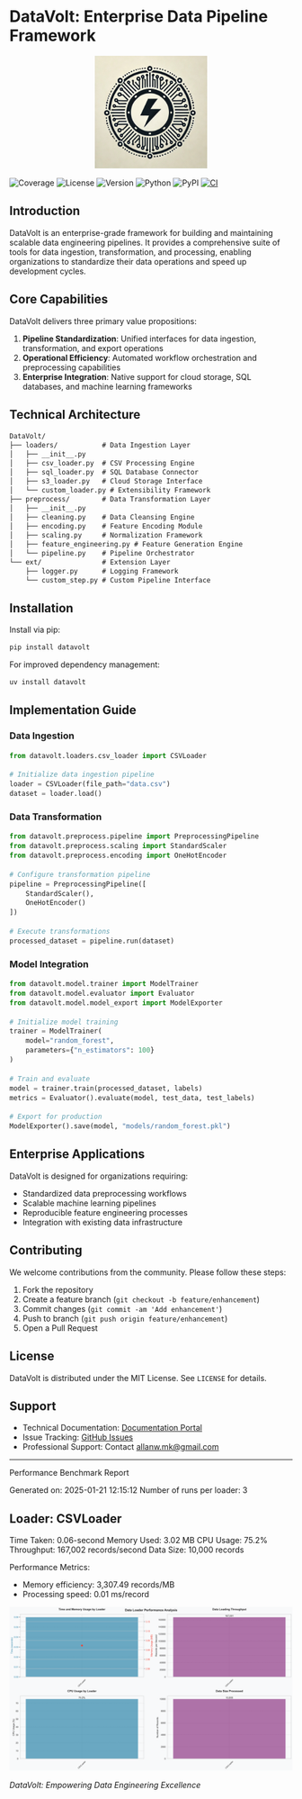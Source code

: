 # DataVolt: Enterprise Data Pipeline Framework

<p align="center">
  <img src="DataVolt Logo.png" alt="DataVolt Logo" width="200"/>
</p>

![Coverage](https://img.shields.io/badge/coverage-94%25-brightgreen)
![License](https://img.shields.io/badge/license-MIT-blue)
![Version](https://img.shields.io/badge/version-0.0.1-blue)
![Python](https://img.shields.io/badge/python-3.9%2B-blue)
![PyPI](https://img.shields.io/badge/pypi-v0.0.1-blue)
[![CI](https://github.com/DarkStarStrix/DataStream/actions/workflows/Tests.yml/badge.svg)](https://github.com/DarkStarStrix/DataStream/actions/workflows/Tests.yml)

## Introduction

DataVolt is an enterprise-grade framework for building and maintaining scalable data engineering pipelines.
It provides a comprehensive suite of tools for data ingestion, transformation, and processing,
enabling organizations to standardize their data operations and speed up development cycles.

## Core Capabilities

DataVolt delivers three primary value propositions:

1. **Pipeline Standardization**: Unified interfaces for data ingestion, transformation, and export operations
2. **Operational Efficiency**: Automated workflow orchestration and preprocessing capabilities
3. **Enterprise Integration**: Native support for cloud storage, SQL databases, and machine learning frameworks

## Technical Architecture

```
DataVolt/
├── loaders/           # Data Ingestion Layer
│   ├── __init__.py
│   ├── csv_loader.py  # CSV Processing Engine
│   ├── sql_loader.py  # SQL Database Connector
│   ├── s3_loader.py   # Cloud Storage Interface
│   └── custom_loader.py # Extensibility Framework
├── preprocess/        # Data Transformation Layer
│   ├── __init__.py
│   ├── cleaning.py    # Data Cleansing Engine
│   ├── encoding.py    # Feature Encoding Module
│   ├── scaling.py     # Normalization Framework
│   ├── feature_engineering.py # Feature Generation Engine
│   └── pipeline.py    # Pipeline Orchestrator
└── ext/               # Extension Layer
    ├── logger.py      # Logging Framework
    └── custom_step.py # Custom Pipeline Interface
```

## Installation

Install via pip:
```bash
pip install datavolt
```

For improved dependency management:
```bash
uv install datavolt
```

## Implementation Guide

### Data Ingestion
```python
from datavolt.loaders.csv_loader import CSVLoader

# Initialize data ingestion pipeline
loader = CSVLoader(file_path="data.csv")
dataset = loader.load()
```

### Data Transformation
```python
from datavolt.preprocess.pipeline import PreprocessingPipeline
from datavolt.preprocess.scaling import StandardScaler
from datavolt.preprocess.encoding import OneHotEncoder

# Configure transformation pipeline
pipeline = PreprocessingPipeline([
    StandardScaler(),
    OneHotEncoder()
])

# Execute transformations
processed_dataset = pipeline.run(dataset)
```

### Model Integration
```python
from datavolt.model.trainer import ModelTrainer
from datavolt.model.evaluator import Evaluator
from datavolt.model.model_export import ModelExporter

# Initialize model training
trainer = ModelTrainer(
    model="random_forest",
    parameters={"n_estimators": 100}
)

# Train and evaluate
model = trainer.train(processed_dataset, labels)
metrics = Evaluator().evaluate(model, test_data, test_labels)

# Export for production
ModelExporter().save(model, "models/random_forest.pkl")
```

## Enterprise Applications

DataVolt is designed for organizations requiring:

- Standardized data preprocessing workflows
- Scalable machine learning pipelines
- Reproducible feature engineering processes
- Integration with existing data infrastructure

## Contributing

We welcome contributions from the community. Please follow these steps:

1. Fork the repository
2. Create a feature branch (`git checkout -b feature/enhancement`)
3. Commit changes (`git commit -am 'Add enhancement'`)
4. Push to branch (`git push origin feature/enhancement`)
5. Open a Pull Request

## License

DataVolt is distributed under the MIT License. See `LICENSE` for details.

## Support

- Technical Documentation: [Documentation Portal](https://datavolt.readthedocs.io/)
- Issue Tracking: [GitHub Issues](https://github.com/DarkStarStrix/DataVolt/issues)
- Professional Support: Contact [allanw.mk@gmail.com](mailto:allanw.mk@gmail.com)

---

Performance Benchmark Report


Generated on: 2025-01-21 12:15:12
Number of runs per loader: 3

Loader: CSVLoader
------------------------------
Time Taken: 0.06-second
Memory Used: 3.02 MB
CPU Usage: 75.2%
Throughput: 167,002 records/second
Data Size: 10,000 records

Performance Metrics:
- Memory efficiency: 3,307.49 records/MB
- Processing speed: 0.01 ms/record


![loader_performance.png](Loaders/loader_performance.png)


*DataVolt: Empowering Data Engineering Excellence*

